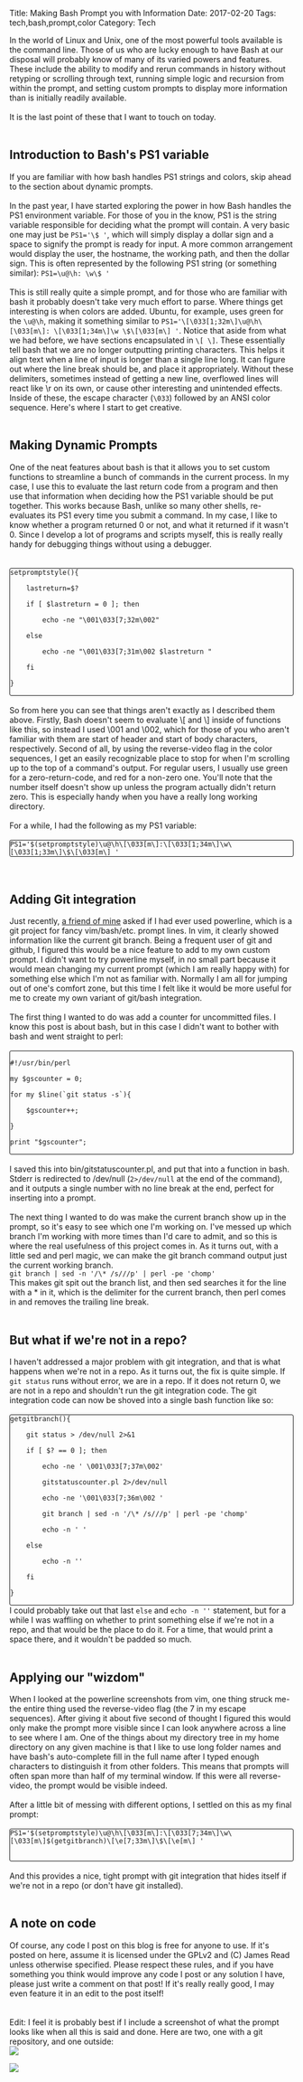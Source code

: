 Title: Making Bash Prompt you with Information
Date: 2017-02-20
Tags: tech,bash,prompt,color
Category: Tech

In the world of Linux and Unix, one of the most powerful tools available is the command line. Those of us who are lucky enough to have Bash at our disposal will probably know of many of its varied powers and features. These include the ability to modify and rerun commands in history without retyping or scrolling through text, running simple logic and recursion from within the prompt, and setting custom prompts to display more information than is initially readily available.<br />
<br />
It is the last point of these that I want to touch on today.<br />
<br />
<h2>
Introduction to Bash's PS1 variable</h2>
If you are familiar with how bash handles PS1 strings and colors, skip ahead to the section about dynamic prompts. <br />
<br />
In the past year, I have started exploring the power in how Bash handles the PS1 environment variable. For those of you in the know, PS1 is the string variable responsible for deciding what the prompt will contain. A very basic one may just be <code>PS1='\$ '</code>, which will simply display a dollar sign and a space to signify the prompt is ready for input. A more common arrangement would display the user, the hostname, the working path, and then the dollar sign. This is often represented by the following PS1 string (or something similar): <code>PS1=\u@\h: \w\$ '</code>
<br />
<br />
This is still really quite a simple prompt, and for those who are familiar with bash it probably doesn't take very much effort to parse. Where things get interesting is when colors are added. Ubuntu, for example, uses green for the <code>\u@\h</code>, making it something similar to <code>PS1='\[\033[1;32m\]\u@\h\[\033[m\]: \[\033[1;34m\]\w \$\[\033[m\] '</code>. Notice that aside from what we had before, we have sections encapsulated in <code>\[ \]</code>. These essentially tell bash that we are no longer outputting printing characters. This helps it align text when a line of input is longer than a single line long. It can figure out where the line break should be, and place it appropriately. Without these delimiters, sometimes instead of getting a new line, overflowed lines will react like \r on its own, or cause other interesting and unintended effects. Inside of these, the escape character (<code>\033</code>) followed by an ANSI color sequence. Here's where I start to get creative.<br />
<br />
<h2>
Making Dynamic Prompts</h2>
One of the neat features about bash is that it allows you to set custom functions to streamline a bunch of commands in the current process. In my case, I use this to evaluate the last return code from a program and then use that information when deciding how the PS1 variable should be put together. This works because Bash, unlike so many other shells, re-evaluates its PS1 every time you submit a command. In my case, I like to know whether a program returned 0 or not, and what it returned if it wasn't 0. Since I develop a lot of programs and scripts myself, this is really really handy for debugging things without using a debugger.<br />
<br />
<br />
<section style="border-radius: 3px; border: 1px solid;">
<code>setpromptstyle(){<br />
&nbsp;&nbsp;&nbsp;&nbsp;lastreturn=$?<br />
&nbsp;&nbsp;&nbsp;&nbsp;if [ $lastreturn = 0 ]; then <br />
&nbsp;&nbsp;&nbsp;&nbsp;&nbsp;&nbsp;&nbsp;&nbsp;echo -ne "\001\033[7;32m\002"<br />
&nbsp;&nbsp;&nbsp;&nbsp;else <br />
&nbsp;&nbsp;&nbsp;&nbsp;&nbsp;&nbsp;&nbsp;&nbsp;echo -ne "\001\033[7;31m\002 $lastreturn "<br />
&nbsp;&nbsp;&nbsp;&nbsp;fi<br />
}<br />
</code></section><br />
So from here you can see that things aren't exactly as I described them above. Firstly, Bash doesn't seem to evaluate \[ and \] inside of functions like this, so instead I used \001 and \002, which for those of you who aren't familiar with them are start of header and start of body characters, respectively. Second of all, by using the reverse-video flag in the color sequences, I get an easily recognizable place to stop for when I'm scrolling up to the top of a command's output. For regular users, I usually use green for a zero-return-code, and red for a non-zero one. You'll note that the number itself doesn't show up unless the program actually didn't return zero. This is especially handy when you have a really long working directory.<br />
<br />
For a while, I had the following as my PS1 variable:<br />
<br />
<section style="border-radius: 3px; border: 1px solid;"><code>PS1='$(setpromptstyle)\u@\h\[\033[m\]:\[\033[1;34m\]\w\[\033[1;33m\]\$\[\033[m\] '</code></section><br />
<br />
<h2>
Adding Git integration</h2>
Just recently, <a href="https://kroche.io/">a friend </a><a href="https://github.com/push-eax/">of mine</a> asked if I had ever used powerline, which is a git project for fancy vim/bash/etc. prompt lines. In vim, it clearly showed information like the current git branch. Being a frequent user of git and github, I figured this would be a nice feature to add to my own custom prompt. I didn't want to try powerline myself, in no small part because it would mean changing my current prompt (which I am really happy with) for something else which I'm not as familiar with. Normally I am all for jumping out of one's comfort zone, but this time I felt like it would be more useful for me to create my own variant of git/bash integration.<br />
<br />
The first thing I wanted to do was add a counter for uncommitted files. I know this post is about bash, but in this case I didn't want to bother with bash and went straight to perl:<br />
<br />
<section style="border-radius: 3px; border: 1px solid;"><code>
#!/usr/bin/perl<br />
my $gscounter = 0;<br />
for my $line(`git status -s`){<br />
&nbsp;&nbsp;&nbsp;&nbsp;$gscounter++;<br />
}<br />
print "$gscounter";<br />
</code></section><br />
I saved this into bin/gitstatuscounter.pl, and put that into a function in bash. Stderr is redirected to /dev/null (<code>2&gt;/dev/null</code> at the end of the command), and it outputs a single number with no line break at the end, perfect for inserting into a prompt.<br />
<br />
The next thing I wanted to do was make the current branch show up in the prompt, so it's easy to see which one I'm working on. I've messed up which branch I'm working with more times than I'd care to admit, and so this is where the real usefulness of this project comes in. As it turns out, with a little sed and perl magic, we can make the git branch command output just the current working branch.<br />
<code>git branch | sed -n '/\* /s///p' | perl -pe 'chomp'</code><br />
This makes git spit out the branch list, and then sed searches it for the line with a * in it, which is the delimiter for the current branch, then perl comes in and removes the trailing line break.<br />
<br />
<h2>
But what if we're not in a repo?</h2>
I haven't addressed a major problem with git integration, and that is what happens when we're not in a repo. As it turns out, the fix is quite simple. If <code>git status</code> runs without error, we are in a repo. If it does not return 0, we are not in a repo and shouldn't run the git integration code. The git integration code can now be shoved into a single bash function like so:<br />
<br />
<section style="border-radius: 3px; border: 1px solid;">
<code>getgitbranch(){<br />
&nbsp;&nbsp;&nbsp;&nbsp;git status &gt; /dev/null 2&gt;&amp;1<br />
&nbsp;&nbsp;&nbsp;&nbsp;if [ $? == 0 ]; then<br />
&nbsp;&nbsp;&nbsp;&nbsp;&nbsp;&nbsp;&nbsp;&nbsp;echo -ne ' \001\033[7;37m\002'<br />
&nbsp;&nbsp;&nbsp;&nbsp;&nbsp;&nbsp;&nbsp;&nbsp;gitstatuscounter.pl 2&gt;/dev/null<br />
&nbsp;&nbsp;&nbsp;&nbsp;&nbsp;&nbsp;&nbsp;&nbsp;echo -ne '\001\033[7;36m\002 '<br />
&nbsp;&nbsp;&nbsp;&nbsp;&nbsp;&nbsp;&nbsp;&nbsp;git branch | sed -n '/\* /s///p' | perl -pe 'chomp'<br />
&nbsp;&nbsp;&nbsp;&nbsp;&nbsp;&nbsp;&nbsp;&nbsp;echo -n ' '<br />
&nbsp;&nbsp;&nbsp;&nbsp;else<br />
&nbsp;&nbsp;&nbsp;&nbsp;&nbsp;&nbsp;&nbsp;&nbsp;echo -n ''<br />
&nbsp;&nbsp;&nbsp;&nbsp;fi<br />
}<br />
</code></section>
I could probably take out that last <code>else</code> and <code>echo -n ''</code> statement, but for a while I was waffling on whether to print something else if we're not in a repo, and that would be the place to do it. For a time, that would print a space there, and it wouldn't be padded so much.<br />
<br />
<h2>
Applying our "wizdom"</h2>
When I looked at the powerline screenshots from vim, one thing struck me- the entire thing used the reverse-video flag (the 7 in my escape sequences). After giving it about five second of thought I figured this would only make the prompt more visible since I can look anywhere across a line to see where I am. One of the things about my directory tree in my home directory on any given machine is that I like to use long folder names and have bash's auto-complete fill in the full name after I typed enough characters to distinguish it from other folders. This means that prompts will often span more than half of my terminal window. If this were all reverse-video, the prompt would be visible indeed.<br />
<br />
After a little bit of messing with different options, I settled on this as my final prompt:<br />
<br />
<section style="border-radius: 3px; border: 1px solid;">
<code>PS1='$(setpromptstyle)\u@\h\[\033[m\]:\[\033[7;34m\]\w\[\033[m\]$(getgitbranch)\[\e[7;33m\]\$\[\e[m\] '
<br />
</code></section>
<br />
And this provides a nice, tight prompt with git integration that hides itself if we're not in a repo (or don't have git installed).
<br />
<br />
<h2>
A note on code</h2>
Of course, any code I post on this blog is free for anyone to use. If it's posted on here, assume it is licensed under the GPLv2 and (C) James Read unless otherwise specified. Please respect these rules, and if you have something you think would improve any code I post or any solution I have, please just write a comment on that post! If it's really really good, I may even feature it in an edit to the post itself!<br />
<br />
<br />
Edit: I feel it is probably best if I include a screenshot of what the prompt looks like when all this is said and done. Here are two, one with a git repository, and one outside:<br />
<div class="separator" style="clear: both; text-align: center;">
<a href="https://4.bp.blogspot.com/-NaRU-1MWFow/WLH2y1AAsJI/AAAAAAAAWSg/LKGtWTRj7E04lf3-JZJeo6ffI-kGJcdpQCLcB/s1600/bashrc%2Bprompt.png" imageanchor="1" style="clear: left; float: left; margin-bottom: 1em; margin-right: 1em;"><img border="0" src="https://4.bp.blogspot.com/-NaRU-1MWFow/WLH2y1AAsJI/AAAAAAAAWSg/LKGtWTRj7E04lf3-JZJeo6ffI-kGJcdpQCLcB/s1600/bashrc%2Bprompt.png" /></a></div>
<br />
<div class="separator" style="clear: both; text-align: center;">
<a href="https://4.bp.blogspot.com/-250B_-hUy54/WLH20VDzAvI/AAAAAAAAWSk/rUPrDhorha8fQPgdzDZidDyB9-Nzr-cqQCLcB/s1600/githidden.png" imageanchor="1" style="clear: left; float: left; margin-bottom: 1em; margin-right: 1em;"><img border="0" src="https://4.bp.blogspot.com/-250B_-hUy54/WLH20VDzAvI/AAAAAAAAWSk/rUPrDhorha8fQPgdzDZidDyB9-Nzr-cqQCLcB/s1600/githidden.png" /></a></div>
<br />
